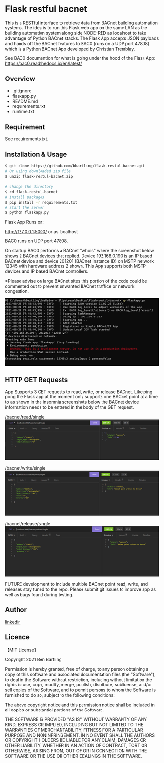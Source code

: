 # Flask restful bacnet

This is a RESTful interface to retrieve data from BACnet building automation systems. The idea is to run this Flask web app on the same LAN as the building automation system along side NODE-RED as localhost to take advantage of Python BACnet stacks. The Flask App accepts JSON payloads and hands off the BACnet features to BAC0 (runs on a UDP port 47808) which is a Python BACnet App developed by Christian Tremblay.

See BAC0 documention for what is going under the hood of the Flask App:
https://bac0.readthedocs.io/en/latest/


## Overview

- .gitignore
- flaskapp.py
- README.md
- requirements.txt
- runtime.txt


## Requirement

See requirements.txt.

## Installation & Usage

```bash
$ git clone https://github.com/bbartling/flask-restul-bacnet.git
# Or using downloaded zip file 
$ unzip flask-restul-bacnet.zip

# change the directory
$ cd flask-restul-bacnet
# install packages
$ pip install -r requirements.txt
# start the server
$ python flaskapp.py
```

Flask App Runs on:

http://127.0.0.1:5000/ or as localhost

BAC0 runs on UDP port 47808.

On startup BAC0 performs a BACnet "whois" where the screenshot below shows 2 BACnet devices that replied. Device 192.168.0.190 is an IP based BACnet device and device 201201 (BACnet instance ID) on MSTP network 12345 with hardware address 2 shown. This App supports both MSTP devices and IP based BACnet controllers.

*Please advise on large BACnet sites this portion of the code could be commented out to prevent unwanted BACnet traffice or network congestion.

![Start Up](/images/startup.PNG)


## HTTP GET Requests

App Supports 3 GET requests to read, write, or release BACnet. Like ping pong the Flask app at the moment only supports one BACnet point at a time to as shown in the insomnia screenshots below the BACnet device information needs to be entered in the body of the GET request.

/bacnet/read/single
![read](/images/read.PNG)

/bacnet/write/single
![write](/images/write.PNG)

/bacnet/release/single
![release](/images/release.PNG)


FUTURE development to include multiple BACnet point read, write, and releases stay tuned to the repo. Please submit git issues to improve app as well as bugs found during testing.


## Author

[linkedin](https://www.linkedin.com/in/ben-bartling-cem-cmvp-510a0961/)

## Licence

【MIT License】

Copyright 2021 Ben Bartling

Permission is hereby granted, free of charge, to any person obtaining a copy of this software and associated documentation files (the "Software"), to deal in the Software without restriction, including without limitation the rights to use, copy, modify, merge, publish, distribute, sublicense, and/or sell copies of the Software, and to permit persons to whom the Software is furnished to do so, subject to the following conditions:

The above copyright notice and this permission notice shall be included in all copies or substantial portions of the Software.

THE SOFTWARE IS PROVIDED "AS IS", WITHOUT WARRANTY OF ANY KIND, EXPRESS OR IMPLIED, INCLUDING BUT NOT LIMITED TO THE WARRANTIES OF MERCHANTABILITY, FITNESS FOR A PARTICULAR PURPOSE AND NONINFRINGEMENT. IN NO EVENT SHALL THE AUTHORS OR COPYRIGHT HOLDERS BE LIABLE FOR ANY CLAIM, DAMAGES OR OTHER LIABILITY, WHETHER IN AN ACTION OF CONTRACT, TORT OR OTHERWISE, ARISING FROM, OUT OF OR IN CONNECTION WITH THE SOFTWARE OR THE USE OR OTHER DEALINGS IN THE SOFTWARE.
